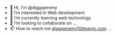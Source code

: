 - 👋 Hi, I’m @diggsjeremy
- 👀 I’m interested in Web development
- 🌱 I’m currently learning web technology
- 💞️ I’m looking to collaborate on ...
- 📫 How to reach me
diggsjeremy10@spyic.com ...

<!---
diggsjeremy/diggsjeremy is a ✨ special ✨ repository because its `README.md` (this file) appears on your GitHub profile.
You can click the Preview link to take a look at your changes.
--->
